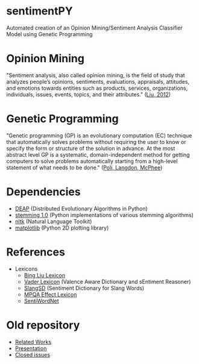 # sentimentPY
Automated creation of an Opinion Mining/Sentiment Analysis Classifier Model using Genetic Programming

# Opinion Mining

"Sentiment analysis, also called opinion mining, is the field of study that analyzes people’s opinions, sentiments, evaluations, appraisals, attitudes, and emotions towards entities such as products, services, organizations, individuals, issues, events, topics, and their attributes." ([Liu, 2012](https://www.cs.uic.edu/~liub/FBS/SentimentAnalysis-and-OpinionMining.pdf))

# Genetic Programming

"Genetic programming (GP) is an evolutionary computation (EC) technique that automatically solves problems without requiring the user to know or specify the form or structure of the solution in advance. At the most abstract level GP is a systematic, domain-independent method for getting computers to solve problems automatically starting from a high-level statement of what needs to be done." ([Poli, Langdon, McPhee](http://www.gp-field-guide.org.uk/))

# Dependencies
* [DEAP](https://github.com/DEAP/deap) (Distributed Evolutionary Algorithms in Python)
* [stemming 1.0](https://pypi.python.org/pypi/stemming/1.0) (Python implementations of various stemming algorithms)
* [nltk](https://github.com/nltk/nltk) (Natural Language Toolkit)
* [matplotlib](https://github.com/matplotlib/matplotlib) (Python 2D plotting library)

# References
* Lexicons
  * [Bing Liu Lexicon](https://www.cs.uic.edu/~liub/FBS/sentiment-analysis.html#lexicon)
  * [Vader Lexicon](https://github.com/cjhutto/vaderSentiment) (Valence Aware Dictionary and sEntiment Reasoner)
  * [SlangSD](http://slangsd.com/) (Sentiment Dictionary for Slang Words)
  * [MPQA Effect Lexicon](http://mpqa.cs.pitt.edu/lexicons/effect_lexicon/)
  * [SentiWordNet](http://sentiwordnet.isti.cnr.it/)

# Old repository
* [Related Works](https://airtonbjunior.github.io/mestrado/sentiment-analysis/presentation/related-works.pdf)
* [Presentation](https://airtonbjunior.github.io/mestrado/sentiment-analysis/presentation/project-presentation.pdf)
* [Closed issues](https://github.com/airtonbjunior/mestrado/issues?q=is%3Aissue+is%3Aclosed)
